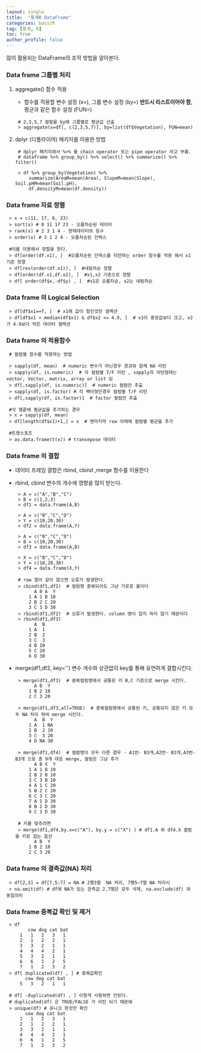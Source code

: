 ```yaml
---
layout: single
title:  "통계R DataFrame"
categories: basicR
tag: [통계, R]
toc: true
author_profile: false
---
```


많이 활용되는 DataFrame의 조작 방법을 알아본다.

### Data frame 그룹별 처리

1. aggregate() 함수 적용
   
   * 함수를 적용할 변수 설정 (x=), 그룹 변수 설정 (by=) **반드시 리스트이어야 함**,  평균과 같은 함수 설정 (FUN=)

   ```{R}
    # 2,3,5,7 컬럼을 by에 그룹별로 평균값 산출
    > aggregate(x=df[, c(2,3,5,7)], by=list(df$Vegetation), FUN=mean)
   ```

2. dplyr (디플라이어) 패키지를 이용한 방법

   ```{R}
    # dplyr 패키지에서 %>% 를 chain operator 또는 pipe operator 라고 부름.
    # dataframe %>% group_by() %>% select() %>% summarize() %>% filter()

    > df %>% group_by(Vegetation) %>%
        summarize(AreaM=mean(Area), SlopeM=mean(Slope), Soil.pHM=mean(Soil.pH),
        df.densityM=mean(df.density))
   ```

### Data frame 자료 정렬

   ```{R}
    > x = c(11, 17, 8, 23)
    > sort(x) # 8 11 17 23 - 오름차순된 데이터
    > rank(x) # 2 3 1 4 - 현재데이터의 등수
    > order(x) # 3 1 2 4 - 오름차순된 인텍스

    #이를 이용해서 정렬을 한다.
    > df[order(df.x1), ]  #오름차순된 인덱스를 리턴하는 order 함수를 적용 해서 x1 기준 정열
    > df[rev(order(df.x1)), ]  #내림차순 정렬
    > df[order(df.x1,df.x2), ]  #x1,x2 기준으로 정렬
    > df[ order(df$x,-df$y) , ]  #x1은 오름차순, x2는 내림차순

   ```

### Data frame 의 Logical Selection

   ```{R}
    > df[df$x1==T, ]  # x1에 값이 참인것만 셀렉션
    > df[df$x1 > median(df$x1) & df$x2 <= 4.9, ]  # x1이 중앙값보다 크고, x2 가 4.9보다 적은 데이터 셀렉션
   ```   

### Data frame 의 적용함수

   ```{R}
    # 컬럼별 함수를 적용하는 방법

    > sapply(df, mean)  # numeric 변수가 아닌경우 경과와 함께 NA 리턴
    > sapply(df, is.numeric)  # 각 컬럼별 T/F 리턴 , sapply의 리턴형태는 vector, Vector, matrix, array or list 임
    > df[,sapply(df, is.numeric)]  # numeric 컬럼만 추출
    > sapply(df, is.factor) # 각 팩터형인경우 컬럼별 T/F 리턴 
    > df[,sapply(df, is.factor)]  # factor 컬럼만 추출

    #각 행끝에 평균값을 추가하는 경우
    > x = sapply(df, mean)
    > df[length(df$x1)+1,] = x  # 맨마지막 row 아래에 컬럼별 평균을 추가

    #트렌스포즈
    > as.data.frame(t(x)) # transepose 데이터

   ```   

### Data frame 의 결합

* 데이터 프레임 결합은 rbind, cbind ,merge 함수를 이용한다

* rbind, cbind 변수의 개수에 영향을 많이 받는다.
  
   ```{R}
    > A = c("A","B","C")
    > B = c(1,2,3)
    > df1 = data.frame(A,B)

    > A = c("B","C","D")
    > Y = c(10,20,30)
    > df2 = data.frame(A,Y)

    > A = c("B","C","D")
    > B = c(10,20,30)
    > df3 = data.frame(A,B)    

    > X = c("B","C","D")
    > Y = c(10,20,30)
    > df4 = data.frame(X,Y)     

    # row 열이 같이 않으면 오류가 발생한다.
    > cbind(df1,df2)  # 컬럼명 중복되어도 그냥 가로로 붙이다
          A B A  Y
        1 A 1 B 10
        2 B 2 C 20
        3 C 3 D 30    
    > rbind(df1,df2)  # 오류가 발생한다. column 명이 일치 하지 않기 때문이다
    > rbind(df1,df3)
          A  B
        1 A  1
        2 B  2
        3 C  3
        4 B 10
        5 C 20
        6 D 30    
   ```   
* merge(df1,df2, key='') 변수 개수와 상관없이 key를 통해 유연하게 결합시킨다.
  
   ```{R}
    > merge(df1,df3)  # 중복컬럼명에서 공통된 키 B,C 기준으로 merge 시킨다.
          A B  Y
        1 B 2 10
        2 C 3 20

    > merge(df1,df3,all=TRUE)  # 중복컬럼명에서 공통된 키, 공통되지 않은 키 모두 NA 처리 하여 merge 시킨다.
          A  B  Y
        1 A  1 NA
        2 B  2 10
        3 C  3 20
        4 D NA 30    

    > merge(df1,df4)  # 컬럼명이 모두 다른 경우 - A1번- B3개,A2번- B3개,A3번- B3개 으로 총 9개 대응 merge, 컬럼은 그냥 추가
          A B X  Y
        1 A 1 B 10
        2 B 2 B 10
        3 C 3 B 10
        4 A 1 C 20
        5 B 2 C 20
        6 C 3 C 20
        7 A 1 D 30
        8 B 2 D 30
        9 C 3 D 30

    # 키를 맞추려면 
    > merge(df1,df4,by.x=c("A"), by.y = c("X") ) # df1.A 와 df4.X 컬럼을 키로 잡는 옵션
          A B  Y
        1 B 2 10
        2 C 3 20    
   ``` 

### Data frame 의 결측값(NA) 처리
  
   ```{R}
    > df[2,3] = df[7,5:7] = NA # 2행3열  NA 처리, 7행5~7열 NA 처리시  
    > na.omit(df) # df에 NA가 있는 관측값 2,7행은 모두 삭제, na.exclude(df) 와 동일의미
 
   ``` 


### Data frame 중복값 확인 및 제거
   ```{R}
    > df
           cow dog cat bat
        1   1   2   3   1
        2   1   2   2   1
        3   3   2   1   1
        4   4   4   2   1
        5   3   2   1   1
        6   6   1   2   5
        7   1   2   3   2     
    > df[ duplicated(df) , ] # 중복값확인
          cow dog cat bat
        5   3   2   1   1

    # df[ -duplicated(df) , ] 이렇게 사용하면 안된다.
    # duplicated(df) 은 TRUE/FALSE 가 리턴 되기 때문에
    > unique(df) # 유니크 한것만 확인  
          cow dog cat bat
        1   1   2   3   1
        2   1   2   2   1
        3   3   2   1   1
        4   4   4   2   1
        6   6   1   2   5
        7   1   2   3   2    
   ```      